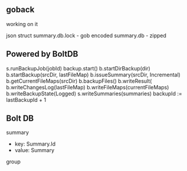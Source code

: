 goback
------

working on it

json
struct
summary.db.lock - gob encoded
summary.db - zipped

## Powered by BoltDB

s.runBackupJob(jobId)
	backup.start()
		b.startDirBackup(dir)
			b.startBackup(srcDir, lastFileMap)
				b.issueSummary(srcDir, Incremental)
				b.getCurrentFileMaps(srcDir)
				b.backupFiles()
				b.writeResult(
					b.writeChangesLog(lastFileMap)
					b.writeFileMaps(currentFileMaps)
	b.writeBackupState(Logged)
s.writeSummaries(summaries)
	backupId := lastBackupId + 1
	
	
## Bolt DB

summary

* key: Summary.Id
* value: Summary

group